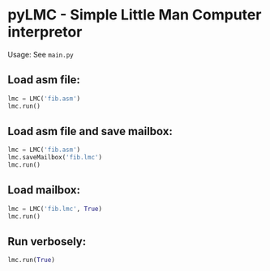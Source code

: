 # pyLMC - Simple Little Man Computer interpretor

Usage: See `main.py`

## Load asm file:
```python
lmc = LMC('fib.asm')
lmc.run()
```

## Load asm file and save mailbox:
```python
lmc = LMC('fib.asm')
lmc.saveMailbox('fib.lmc')
lmc.run()
```

## Load mailbox:
```python
lmc = LMC('fib.lmc', True)
lmc.run()
```

## Run verbosely:
```python
lmc.run(True)
```
